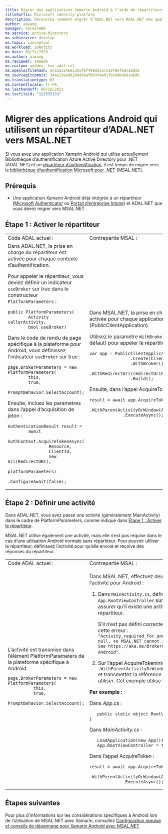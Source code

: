 ```yaml
---
title: Migrer des applications Xamarin Android à l’aide de répartiteurs vers MSAL.NET
titleSuffix: Microsoft identity platform
description: Découvrez comment migrer d’ADAL.NET vers MSAL.NET des applications Xamarin Android qui utilisent Microsoft Authenticator ou Portail d’entreprise Intune.
author: aiwang
manager: CelesteDG
ms.service: active-directory
ms.subservice: develop
ms.topic: conceptual
ms.workload: identity
ms.date: 08/31/2020
ms.author: aiwang
ms.reviewer: saeeda
ms.custom: aaddev, has-adal-ref
ms.openlocfilehash: eca1a3246853bafbf498dd3a751bf86f60c2bdde
ms.sourcegitcommit: 34aa13ead8299439af8b3fe4d1f0c89bde61a6db
ms.translationtype: HT
ms.contentlocale: fr-FR
ms.lasthandoff: 08/18/2021
ms.locfileid: "122535133"
---
```

# <a name="migrate-android-applications-that-use-a-broker-from-adalnet-to-msalnet"></a>Migrer des applications Android qui utilisent un répartiteur d’ADAL.NET vers MSAL.NET

Si vous avez une application Xamarin Android qui utilise actuellement Bibliothèque d’authentification Azure Active Directory pour .NET (ADAL.NET) et un [répartiteur d’authentification](msal-android-single-sign-on.md), il est temps de migrer vers le [bibliothèque d’authentification Microsoft pour .NET](msal-overview.md) (MSAL.NET).

## <a name="prerequisites"></a>Prérequis

* Une application Xamarin Android déjà intégrée à un répartiteur ([Microsoft Authenticator](https://play.google.com/store/apps/details?id=com.azure.authenticator) ou [Portail d’entreprise Intune](https://play.google.com/store/apps/details?id=com.microsoft.windowsintune.companyportal)) et ADAL.NET que vous devez migrer vers MSAL.NET.

## <a name="step-1-enable-the-broker"></a>Étape 1 : Activer le répartiteur

<table>
<tr><td>Code ADAL actuel :</td><td>Contrepartie MSAL :</td></tr>
<tr><td>
Dans ADAL.NET, la prise en charge du répartiteur est activée pour chaque contexte d’authentification.

Pour appeler le répartiteur, vous deviez définir un indicateur `useBroker` sur *true* dans le constructeur `PlatformParameters` :

```CSharp
public PlatformParameters(
        Activity callerActivity,
        bool useBroker)
```

Dans le code de rendu de page spécifique à la plateforme pour Android, vous définissez l’indicateur `useBroker` sur true :

```CSharp
page.BrokerParameters = new PlatformParameters(
        this,
        true,
        PromptBehavior.SelectAccount);
```

Ensuite, incluez les paramètres dans l’appel d’acquisition de jeton :

```CSharp
AuthenticationResult result =
        await
            AuthContext.AcquireTokenAsync(
                Resource,
                ClientId,
                new Uri(RedirectURI),
                platformParameters)
                .ConfigureAwait(false);
```

</td><td>
Dans MSAL.NET, la prise en charge du répartiteur est activée pour chaque application cliente publique (PublicClientApplication).

Utilisez le paramètre `WithBroker()` (défini sur true par défaut) pour appeler le répartiteur :

```CSharp
var app = PublicClientApplicationBuilder
                .Create(ClientId)
                .WithBroker()
                .WithRedirectUri(redirectUriOnAndroid)
                .Build();
```

Ensuite, dans l’appel AcquireToken :

```CSharp
result = await app.AcquireTokenInteractive(scopes)
             .WithParentActivityOrWindow(App.RootViewController)
             .ExecuteAsync();
```
</table>

## <a name="step-2-set-an-activity"></a>Étape 2 : Définir une activité

Dans ADAL.NET, vous avez passé une activité (généralement MainActivity) dans le cadre de PlatformParameters, comme indiqué dans [Étape 1 : Activer le répartiteur](#step-1-enable-the-broker).

MSAL.NET utilise également une activité, mais elle n’est pas requise dans le cas d’une utilisation Android normale sans répartiteur. Pour pouvoir utiliser le répartiteur, définissez l’activité pour qu’elle envoie et reçoive des réponses du répartiteur.

<table>
<tr><td>Code ADAL actuel :</td><td>Contrepartie MSAL :</td></tr>
<tr><td>
L’activité est transmise dans l’élément PlatformParameters de la plateforme spécifique à Android.

```CSharp
page.BrokerParameters = new PlatformParameters(
          this,
          true,
          PromptBehavior.SelectAccount);
```
</td><td>

Dans MSAL.NET, effectuez deux opérations pour définir l’activité pour Android :

1. Dans `MainActivity.cs`, définissez `App.RootViewController` sur `MainActivity` pour vous assurer qu’il existe une activité avec l’appel du répartiteur.

    S’il n’est pas défini correctement, vous pouvez recevoir cette erreur : `"Activity_required_for_android_broker":"Activity is null, so MSAL.NET cannot invoke the Android broker. See https://aka.ms/Brokered-Authentication-for-Android"`.

1. Sur l’appel AcquireTokenInteractive, utilisez `.WithParentActivityOrWindow(App.RootViewController)` et transmettez la référence à l’activité que vous allez utiliser. Cet exemple utilise MainActivity.

**Par exemple :**

Dans *App.cs* :

```CSharp
   public static object RootViewController { get; set; }
```

Dans *MainActivity.cs* :

```CSharp
   LoadApplication(new App());
   App.RootViewController = this;
```

Dans l’appel AcquireToken :

```CSharp
result = await app.AcquireTokenInteractive(scopes)
             .WithParentActivityOrWindow(App.RootViewController)
             .ExecuteAsync();
```
</table>

## <a name="next-steps"></a>Étapes suivantes

Pour plus d’informations sur les considérations spécifiques à Android lors de l’utilisation de MSAL.NET avec Xamarin, consultez [Configuration requise et conseils de dépannage pour Xamarin Android avec MSAL.NET](msal-net-xamarin-android-considerations.md).